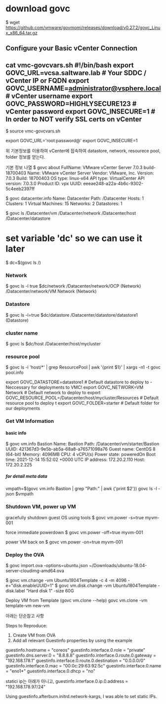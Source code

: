 # download govc
$ wget https://github.com/vmware/govmomi/releases/download/v0.27.2/govc_Linux_x86_64.tar.gz

## Configure your Basic vCenter Connection
cat vmc-govcvars.sh
#!/bin/bash
export GOVC_URL=vcsa.saltware.lab # Your SDDC / vCenter IP or FQDN
export GOVC_USERNAME=administrator@vsphere.local # vCenter username
export GOVC_PASSWORD=HIGHLYSECURE123 # vCenter password
export GOVC_INSECURE=1 # In order to NOT verify SSL certs on vCenter
-----------------------------------------------------------------
$ source vmc-govcvars.sh

export GOVC_URL='root:password@<IPaddress>'
export GOVC_INSECURE=1

위 기본정보를 이용하여 vCenter에 접속하여 datastore, network, resourece pool, folder 정보를 얻는다.

기본 정보 나열
$ govc about
FullName:     VMware vCenter Server 7.0.3 build-18700403
Name:         VMware vCenter Server
Vendor:       VMware, Inc.
Version:      7.0.3
Build:        18700403
OS type:      linux-x64
API type:     VirtualCenter
API version:  7.0.3.0
Product ID:   vpx
UUID:         eeeae248-a22a-4b6c-9302-5c4eeb2397ff

$ govc datacenter.info
Name:                Datacenter
  Path:              /Datacenter
  Hosts:             1
  Clusters:          1
  Virtual Machines:  15
  Networks:          2
  Datastores:        1

$ govc ls
/Datacenter/vm
/Datacenter/network
/Datacenter/host
/Datacenter/datastore

# set variable 'dc' so we can use it later
$ dc=$(govc ls /)

### Network
$ govc ls -l true $dc/network
/Datacenter/network/OCP (Network)
/Datacenter/network/VM Network (Network)

### Datastore
$ govc ls -l=true $dc/datastore
/Datacenter/datastore/datastore1 (Datastore)

### cluster name
$ govc ls $dc/host
/Datacenter/host/mycluster

### resource pool
$ govc ls -l 'host/*' | grep ResourcePool | awk '{print $1}' | xargs -n1 -t govc pool.info



export GOVC_DATASTORE=datastore1 # Default datastore to deploy to - Neccessary for deployments to VMC!
export GOVC_NETWORK=VM Network # Default network to deploy to
export GOVC_RESOURCE_POOL=/Datacenter/host/mycluster/Resources # Default resource pool to deploy t
export GOVC_FOLDER=starter # Default folder for our deployments


### Get VM Information
#### basic info
$ govc vm.info Bastion
Name:           Bastion
  Path:         /Datacenter/vm/starter/Bastion
  UUID:         421367d3-9e5b-ab5a-68a8-a76571098a76
  Guest name:   CentOS 8 (64-bit)
  Memory:       4096MB
  CPU:          4 vCPU(s)
  Power state:  poweredOn
  Boot time:    2021-12-14 15:52:02 +0000 UTC
  IP address:   172.20.2.110
  Host:         172.20.2.225

##### for detail meta data
vmpath=$(govc vm.info Bastion | grep "Path:" | awk {'print $2'})
govc ls -l -json $vmpath 

### Shutdown VM, power up VM
gracefully shutdown guest OS using tools
$ govc vm.power -s=true myvm-001

force immediate powerdown
$ govc vm.power -off=true myvm-001 

power VM back on
$ govc vm.power -on=true myvm-001


### Deploy the OVA
$ govc import.ova -options=ubuntu.json ~/Downloads/ubuntu-18.04-server-cloudimg-amd64.ova

$ govc vm.change -vm Ubuntu1804Template -c 4 -m 4096 -e="disk.enableUUID=1"
$ govc vm.disk.change -vm Ubuntu1804Template -disk.label "Hard disk 1" -size 60G


Deploy VM from Template (govc vm.clone --help)
 govc vm.clone -vm template-vm new-vm







아래는 단순참고 사항

 Steps to Reproduce:
1. Create VM from OVA
2. Add all relevant Guestinfo properties by using the example

guestinfo.hostname = "coreos"
guestinfo.interface.0.role = "private"
guestinfo.dns.server.0 = "8.8.8.8"
guestinfo.interface.0.route.0.gateway = "192.168.178.1"
guestinfo.interface.0.route.0.destination = "0.0.0.0/0"
guestinfo.interface.0.mac = "00:0c:29:63:92:5c"
guestinfo.interface.0.name = "eno1*"
guestinfo.interface.0.dhcp = "no"



statici ip는 아래가 아니고,
guestinfo.interface.0.ip.0.address = "192.168.178.97/24"

 Using guestinfo.afterburn.initrd.network-kargs, I was able to set static IPs.

